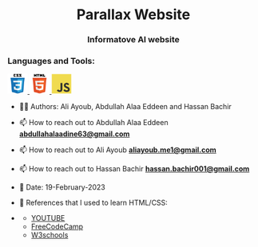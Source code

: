 <h1 align="center">Parallax Website </h1>
<h3 align="center">Informatove AI website</h3>
<h3 align="left">Languages and Tools:</h3>
<p align="left"> <a href="https://www.w3schools.com/css/" target="_blank" rel="noreferrer"> <img src="https://raw.githubusercontent.com/devicons/devicon/master/icons/css3/css3-original-wordmark.svg" alt="css3" width="40" height="40"/> </a> <a href="https://www.w3.org/html/" target="_blank" rel="noreferrer"> <img src="https://raw.githubusercontent.com/devicons/devicon/master/icons/html5/html5-original-wordmark.svg" alt="html5" width="40" height="40"/> </a> <a href="https://developer.mozilla.org/en-US/docs/Web/JavaScript" target="_blank" rel="noreferrer"> <img src="https://raw.githubusercontent.com/devicons/devicon/master/icons/javascript/javascript-original.svg" alt="javascript" width="40" height="40"/> </a> </p>

- 👨‍💻 Authors: Ali Ayoub, Abdullah Alaa Eddeen and Hassan Bachir

- 📫 How to reach out to Abdullah Alaa Eddeen **abdullahalaadine63@gmail.com**

- 📫 How to reach out to Ali Ayoub **aliayoub.me1@gmail.com**

- 📫 How to reach out to Hassan Bachir **hassan.bachir001@gmail.com**

- 🌱 Date: 19-February-2023
- 📝 References that I used to learn HTML/CSS:

- <ul><li><a href="https://www.youtube.com/watch?v=G-EGDH50hGE">YOUTUBE</a>
  </li>
  <li><a href="https://www.freecodecamp.org/" >FreeCodeCamp</a></li>
  <li><a href="https://www.w3schools.com/">W3schools</a></li>
  </ul>